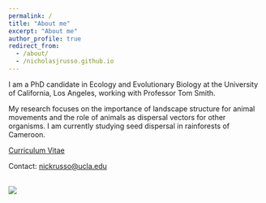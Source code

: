 ```yaml
---
permalink: /
title: "About me"
excerpt: "About me"
author_profile: true
redirect_from: 
  - /about/
  - /nicholasjrusso.github.io
---
```


I am a PhD candidate in Ecology and Evolutionary Biology at the University of California, Los Angeles, working with Professor Tom Smith. 

My research focuses on the importance of landscape structure for animal movements and the role of animals as dispersal vectors for other organisms. I am currently studying seed dispersal in rainforests of Cameroon.

[Curriculum Vitae](http://nicholasjrusso.github.io/files/Russo_CV_121222.pdf)

Contact: nickrusso@ucla.edu

<br/><img src='/images/Bouamir_Forest.png'>
